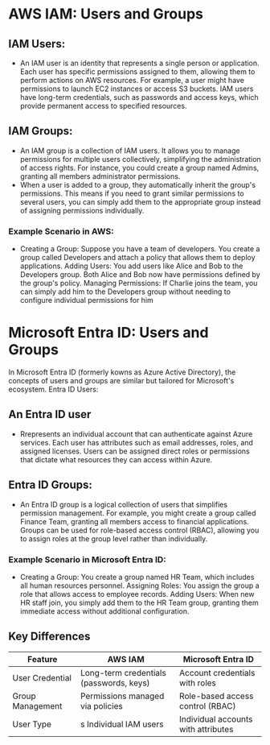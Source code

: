 


# AWS IAM: Users and Groups
## IAM Users:
*  An IAM user is an identity that represents a single person or application. Each user has specific permissions assigned to them, allowing them to perform actions on AWS resources. For example, a user might have permissions to launch EC2 instances or access S3 buckets.
    IAM users have long-term credentials, such as passwords and access keys, which provide permanent access to specified resources. 
## IAM Groups:
*  An IAM group is a collection of IAM users. It allows you to manage permissions for multiple users collectively, simplifying the administration of access rights. For instance, you could create a group named Admins, granting all members administrator permissions.
*  When a user is added to a group, they automatically inherit the group's permissions. This means if you need to grant similar permissions to several users, you can simply add them to the appropriate group instead of assigning permissions individually.
### Example Scenario in AWS:
*  Creating a Group: Suppose you have a team of developers. You create a group called Developers and attach a policy that allows them to deploy applications.
    Adding Users: You add users like Alice and Bob to the Developers group. Both Alice and Bob now have permissions defined by the group's policy.
    Managing Permissions: If Charlie joins the team, you can simply add him to the Developers group without needing to configure individual permissions for him 
# Microsoft Entra ID: Users and Groups
In Microsoft Entra ID (formerly kowns as Azure Active Directory), the concepts of users and groups are similar but tailored for Microsoft's ecosystem. Entra ID Users:
## An Entra ID user
*  Rrepresents an individual account that can authenticate against Azure services. Each user has attributes such as email addresses, roles, and assigned licenses.
    Users can be assigned direct roles or permissions that dictate what resources they can access within Azure.
## Entra ID Groups:
*  An Entra ID group is a logical collection of users that simplifies permission management. For example, you might create a group called Finance Team, granting all members access to financial applications.
    Groups can be used for role-based access control (RBAC), allowing you to assign roles at the group level rather than individually.
### Example Scenario in Microsoft Entra ID:

*  Creating a Group: You create a group named HR Team, which includes all human resources personnel.
    Assigning Roles: You assign the group a role that allows access to employee records.
    Adding Users: When new HR staff join, you simply add them to the HR Team group, granting them immediate access without additional configuration.
## Key Differences

|Feature|	AWS IAM	|Microsoft Entra ID|
| ----------- | ----------- | ----------- |
|User Credential	|Long-term credentials (passwords, keys)	|Account credentials with roles|
|Group Management	|Permissions managed via policies	|Role-based access control (RBAC)|
|User Type|s	Individual IAM users|	Individual accounts with attributes|
